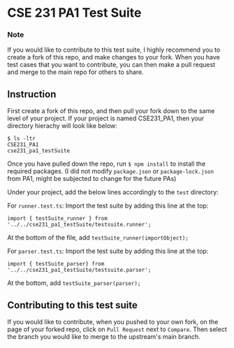# CSE 231 PA1 Test Suite

### Note
If you would like to contribute to this test suite, I highly recommend you to create a fork of this repo, and make changes to your fork. When you have test cases that you want to contribute, you can then make a pull request and merge to the main repo for others to share. 


## Instruction
First create a fork of this repo, and then pull your fork down to the same level of your project. If your project is named CSE231_PA1, then your directory hierachy will look like below: 
```
$ ls -ltr
CSE231_PA1
cse231_pa1_testSuite
```

Once you have pulled down the repo, run `$ npm install` to install the required packages. (I did not modify `package.json` or `package-lock.json` from PA1, might be subjected to change for the future PAs)

Under your project, add the below lines accordingly to the `test` directory: 


For `runner.test.ts`: 
Import the test suite by adding this line at the top: 
 ```
 import { testSuite_runner } from '../../cse231_pa1_testSuite/testsuite.runner';
 ```
 
At the bottom of the file, add `testSuite_runner(importObject);`

For `parser.test.ts`: 
Import the test suite by adding this line at the top: 
```
import { testSuite_parser} from '../../cse231_pa1_testSuite/testsuite.parser';
```

At the bottom, add  `testSuite_parser(parser);`

## Contributing to this test suite
If you would like to contribute, when you pushed to your own fork, on the page of your forked repo, click on `Pull Request` next to `Compare`. Then select the branch you would like to merge to the upstream's main branch. 